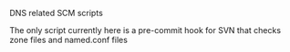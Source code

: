 DNS related SCM scripts

The only script currently here is a pre-commit hook for SVN that checks zone files and named.conf files
